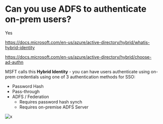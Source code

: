 # Can you use ADFS to authenticate on-prem users?
Yes

https://docs.microsoft.com/en-us/azure/active-directory/hybrid/whatis-hybrid-identity

https://docs.microsoft.com/en-us/azure/active-directory/hybrid/choose-ad-authn

MSFT calls this **Hybrid Identity** - you can have users authenticate using on-prem credentials using one of 3 authentication methods for SSO:
- Password Hash 
- Pass-through
- ADFS / Federation
    - Requires password hash synch
    - Requires on-premise ADFS Server

![x](https://docs.microsoft.com/en-us/azure/active-directory/hybrid/media/choose-ad-authn/azure-ad-authn-image1.png)
